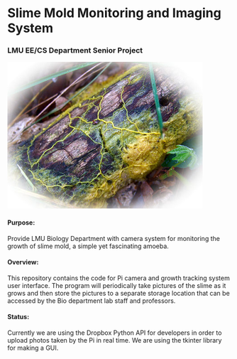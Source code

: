 # **Slime Mold Monitoring and Imaging System**
### **LMU EE/CS Department Senior Project**
![](images/oie_124645G3I2Cvl3.jpg)
#### Purpose:
Provide LMU Biology Department with camera system for monitoring the growth of slime mold, 
a simple yet fascinating amoeba.

#### Overview: 
This repository contains the code for Pi camera and growth tracking system user interface. 
The program will periodically take pictures of the slime as it grows and then store the pictures 
to a separate storage location that can be accessed by the Bio department lab staff and professors.

#### Status:
Currently we are using the Dropbox Python API for developers in order to upload photos
taken by the Pi in real time. We are using the tkinter library for making a GUI.

